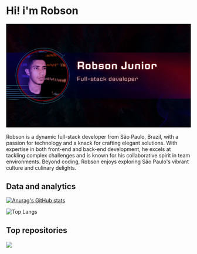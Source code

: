 <h1>Hi! i'm Robson</h1>

<img src="img/Robson%20J.png">

Robson is a dynamic full-stack developer from São Paulo, Brazil, with a passion for technology and a knack for crafting elegant solutions. With expertise in both front-end and back-end development, he excels at tackling complex challenges and is known for his collaborative spirit in team environments. Beyond coding, Robson enjoys exploring São Paulo's vibrant culture and culinary delights.

## Data and analytics
[![Anurag's GitHub stats](https://github-readme-stats.vercel.app/api?username=ORobsonJr&theme=radical)](https://github.com/ORobsonJr/github-readme-stats)


![Top Langs](https://github-readme-stats.vercel.app/api/top-langs/?username=ORobsonJr&layout=compact&theme=radical)

## Top repositories
<a href="https://github.com/ORobsonJr/eimegem">
  <img align="center" src="https://github-readme-stats.vercel.app/api/pin/?username=ORobsonJr&repo=eimegem&theme=radical" />
</a>
